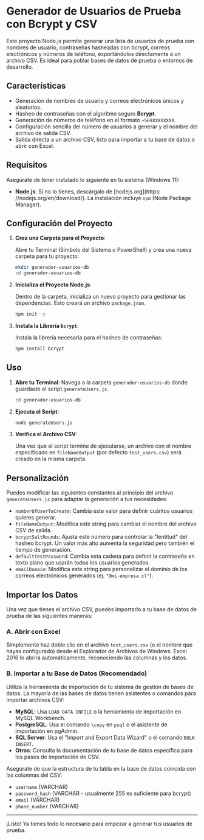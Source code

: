 # Generador de Usuarios de Prueba con Bcrypt y CSV

Este proyecto Node.js permite generar una lista de usuarios de prueba con nombres de usuario, contraseñas hasheadas con bcrypt, correos electrónicos y números de teléfono, exportándolos directamente a un archivo CSV. Es ideal para poblar bases de datos de prueba o entornos de desarrollo.

## Características

* Generación de nombres de usuario y correos electrónicos únicos y aleatorios.
* Hasheo de contraseñas con el algoritmo seguro **Bcrypt**.
* Generación de números de teléfono en el formato `+569XXXXXXXX`.
* Configuración sencilla del número de usuarios a generar y el nombre del archivo de salida CSV.
* Salida directa a un archivo CSV, listo para importar a tu base de datos o abrir con Excel.

## Requisitos

Asegúrate de tener instalado lo siguiente en tu sistema (Windows 11):

* **Node.js**:
 Si no lo tienes, descárgalo de [nodejs.org](https:
//nodejs.org/en/download/). La instalación incluye `npm` (Node Package Manager).

## Configuración del Proyecto

1. **Crea una Carpeta para el Proyecto**:

    Abre tu Terminal (Símbolo del Sistema o PowerShell) y crea una nueva carpeta para tu proyecto:

    ```bash
    mkdir generador-usuarios-db
    cd generador-usuarios-db
    ```

2. **Inicializa el Proyecto Node.js**:

    Dentro de la carpeta, inicializa un nuevo proyecto para gestionar las dependencias. Esto creará un archivo `package.json`.

    ```bash
    npm init -y
    ```

3. **Instala la Librería `bcrypt`**:

    Instala la librería necesaria para el hasheo de contraseñas:

    ```bash
    npm install bcrypt
    ```

## Uso

1. **Abre tu Terminal**:
 Navega a la carpeta `generador-usuarios-db` donde guardaste el script `generateUsers.js`.

    ```bash
    cd generador-usuarios-db
    ```

2. **Ejecuta el Script**:

    ```bash
    node generateUsers.js
    ```

3. **Verifica el Archivo CSV**:

    Una vez que el script termine de ejecutarse, un archivo con el nombre especificado en `fileNameOutput` (por defecto `test_users.csv`) será creado en la misma carpeta.

## Personalización

Puedes modificar las siguientes constantes al principio del archivo `generateUsers.js` para adaptar la generación a tus necesidades:

* `numberOfUserToCreate`:
 Cambia este valor para definir cuántos usuarios quieres generar.
* `fileNameOutput`:
 Modifica este string para cambiar el nombre del archivo CSV de salida.
* `bcryptSaltRounds`:
 Ajusta este número para controlar la "lentitud" del hasheo bcrypt. Un valor más alto aumenta la seguridad pero también el tiempo de generación.
* `defaultTestPassword`:
 Cambia esta cadena para definir la contraseña en texto plano que usarán todos los usuarios generados.
* `emailDomain`:
 Modifica este string para personalizar el dominio de los correos electrónicos generados (ej. `"@mi-empresa.cl"`).

## Importar los Datos

Una vez que tienes el archivo CSV, puedes importarlo a tu base de datos de prueba de las siguientes maneras:

### A. Abrir con Excel

Simplemente haz doble clic en el archivo `test_users.csv` (o el nombre que hayas configurado) desde el Explorador de Archivos de Windows. Excel 2016 lo abrirá automáticamente, reconociendo las columnas y los datos.

### B. Importar a tu Base de Datos (Recomendado)

Utiliza la herramienta de importación de tu sistema de gestión de bases de datos. La mayoría de las bases de datos tienen asistentes o comandos para importar archivos CSV:

* **MySQL**:
 Usa `LOAD DATA INFILE` o la herramienta de importación en MySQL Workbench.
* **PostgreSQL**:
 Usa el comando `\copy` en `psql` o el asistente de importación en pgAdmin.
* **SQL Server**:
 Usa el "Import and Export Data Wizard" o el comando `BULK INSERT`.
* **Otros**:
 Consulta la documentación de tu base de datos específica para los pasos de importación de CSV.

Asegúrate de que la estructura de tu tabla en la base de datos coincida con las columnas del CSV:

* `username` (VARCHAR)
* `password_hash` (VARCHAR - usualmente 255 es suficiente para bcrypt)
* `email` (VARCHAR)
* `phone_number` (VARCHAR)

---

¡Listo! Ya tienes todo lo necesario para empezar a generar tus usuarios de prueba.
